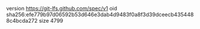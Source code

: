 version https://git-lfs.github.com/spec/v1
oid sha256:efe779b97d06592b53d646e3dab4d9483f0a8f3d39dceecb4354488c4bcda272
size 4799
